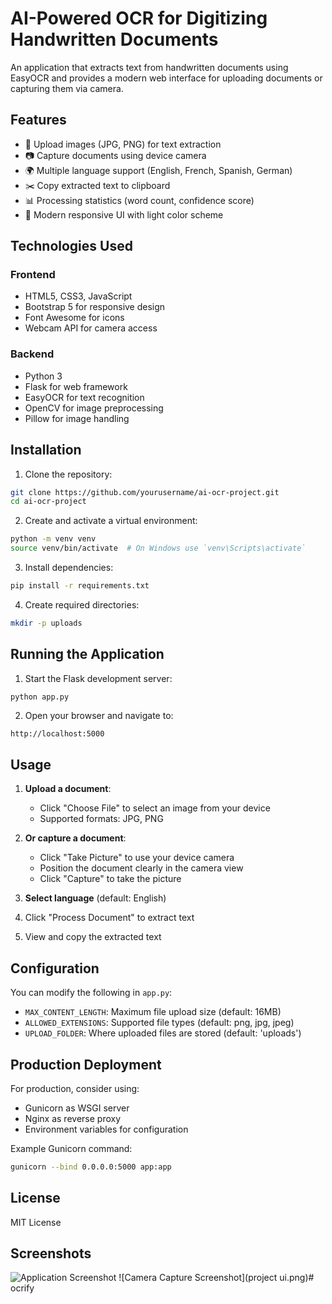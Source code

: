 # AI-Powered OCR for Digitizing Handwritten Documents

An application that extracts text from handwritten documents using EasyOCR and provides a modern web interface for uploading documents or capturing them via camera.

## Features

- 📄 Upload images (JPG, PNG) for text extraction
- 📷 Capture documents using device camera
- 🌍 Multiple language support (English, French, Spanish, German)
- ✂️ Copy extracted text to clipboard
- 📊 Processing statistics (word count, confidence score)
- 🎨 Modern responsive UI with light color scheme

## Technologies Used

### Frontend
- HTML5, CSS3, JavaScript
- Bootstrap 5 for responsive design
- Font Awesome for icons
- Webcam API for camera access

### Backend
- Python 3
- Flask for web framework
- EasyOCR for text recognition
- OpenCV for image preprocessing
- Pillow for image handling

## Installation

1. Clone the repository:
```bash
git clone https://github.com/yourusername/ai-ocr-project.git
cd ai-ocr-project
```

2. Create and activate a virtual environment:
```bash
python -m venv venv
source venv/bin/activate  # On Windows use `venv\Scripts\activate`
```

3. Install dependencies:
```bash
pip install -r requirements.txt
```

4. Create required directories:
```bash
mkdir -p uploads
```

## Running the Application

1. Start the Flask development server:
```bash
python app.py
```

2. Open your browser and navigate to:
```
http://localhost:5000
```

## Usage

1. **Upload a document**:
   - Click "Choose File" to select an image from your device
   - Supported formats: JPG, PNG

2. **Or capture a document**:
   - Click "Take Picture" to use your device camera
   - Position the document clearly in the camera view
   - Click "Capture" to take the picture

3. **Select language** (default: English)

4. Click "Process Document" to extract text

5. View and copy the extracted text

## Configuration

You can modify the following in `app.py`:
- `MAX_CONTENT_LENGTH`: Maximum file upload size (default: 16MB)
- `ALLOWED_EXTENSIONS`: Supported file types (default: png, jpg, jpeg)
- `UPLOAD_FOLDER`: Where uploaded files are stored (default: 'uploads')

## Production Deployment

For production, consider using:
- Gunicorn as WSGI server
- Nginx as reverse proxy
- Environment variables for configuration

Example Gunicorn command:
```bash
gunicorn --bind 0.0.0.0:5000 app:app
```

## License

MIT License

## Screenshots

![Application Screenshot](/screenshots/screenshot1.png)
![Camera Capture Screenshot](project ui.png)#   o c r i f y 
 
 
